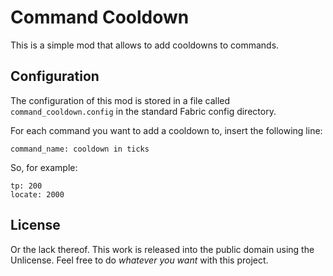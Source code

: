 # Command Cooldown

This is a simple mod that allows to add cooldowns to commands.

## Configuration

The configuration of this mod is stored in a file called `command_cooldown.config` in the standard Fabric config directory.

For each command you want to add a cooldown to, insert the following line:

```
command_name: cooldown in ticks
```

So, for example:

```
tp: 200
locate: 2000
```

## License

Or the lack thereof. This work is released into the public domain using the Unlicense. Feel free to do *whatever you want* with this project.
